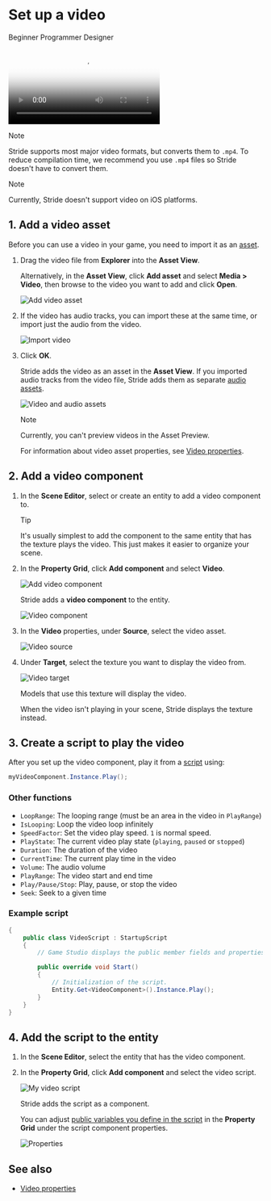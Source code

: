 # Set up a video

<span class="label label-doc-level">Beginner</span>
<span class="label label-doc-audience">Programmer</span>
<span class="label label-doc-audience">Designer</span>

<p>
<video autoplay loop class="responsive-video" poster="media/video-thumbnail.jpg">
   <source src="media/video-in-game.mp4" type="video/mp4">
</video>
</p>

>[!Note]
>Stride supports most major video formats, but converts them to `.mp4`. To reduce compilation time, we recommend you use `.mp4` files so Stride doesn't have to convert them.

>[!Note]
>Currently, Stride doesn't support video on iOS platforms.

## 1. Add a video asset

Before you can use a video in your game, you need to import it as an [asset](../game-studio/assets.md). 

1. Drag the video file from **Explorer** into the **Asset View**.

    Alternatively, in the **Asset View**, click **Add asset** and select **Media > Video**, then browse to the video you want to add and click **Open**.

    ![Add video asset](media/add-video-asset.png)

2. If the video has audio tracks, you can import these at the same time, or import just the audio from the video.

    ![Import video](media/import-from-video.png)

3. Click **OK**.

    Stride adds the video as an asset in the **Asset View**. If you imported audio tracks from the video file, Stride adds them as separate [audio assets](../audio/index.md).

    ![Video and audio assets](media/video-and-audio-assets.png)

    >[!Note]
    >Currently, you can't preview videos in the Asset Preview.

    For information about video asset properties, see [Video properties](video-properties.md).

## 2. Add a video component

1. In the **Scene Editor**, select or create an entity to add a video component to.

    >[!Tip]
    >It's usually simplest to add the component to the same entity that has the texture plays the video. This just makes it easier to organize your scene.

2. In the **Property Grid**, click **Add component** and select **Video**.

    ![Add video component](media/add-component.png)

    Stride adds a **video component** to the entity.

    ![Video component](media/video-component.png)

3. In the **Video** properties, under **Source**, select the video asset.

    ![Video source](media/video-source.png)

4. Under **Target**, select the texture you want to display the video from.

    ![Video target](media/video-target.png)

    Models that use this texture will display the video.

    When the video isn't playing in your scene, Stride displays the texture instead. 

## 3. Create a script to play the video

After you set up the video component, play it from a [script](../scripts/index.md) using:

```cs
myVideoComponent.Instance.Play();
```

### Other functions

* `LoopRange`: The looping range (must be an area in the video in `PlayRange`)
* `IsLooping`: Loop the video loop infinitely
* `SpeedFactor`: Set the video play speed. `1` is normal speed.
* `PlayState`: The current video play state (`playing`, `paused` or `stopped`)
* `Duration`: The duration of the video
* `CurrentTime`: The current play time in the video
* `Volume`: The audio volume
* `PlayRange`: The video start and end time
* `Play/Pause/Stop`: Play, pause, or stop the video
* `Seek`: Seek to a given time

### Example script

```cs
{
    public class VideoScript : StartupScript
    {
        // Game Studio displays the public member fields and properties you declare in this script

        public override void Start()
        {
            // Initialization of the script.
            Entity.Get<VideoComponent>().Instance.Play();
        }
    }
}
```

## 4. Add the script to the entity

1. In the **Scene Editor**, select the entity that has the video component.

2. In the **Property Grid**, click **Add component** and select the video script.

    ![My video script](media/add-video-script.png)

    Stride adds the script as a component.

    You can adjust [public variables you define in the script](../scripts/public-properties-and-fields.md) in the **Property Grid** under the script component properties.

    ![Properties](media/video-script-properties.png)

## See also

* [Video properties](video-properties.md)